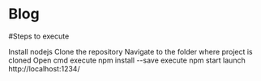 # Blog

#Steps to execute

Install nodejs
Clone the repository
Navigate to the folder where project is cloned
Open cmd
execute npm install --save
execute npm start
launch http://localhost:1234/
